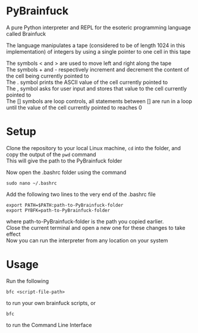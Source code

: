 # PyBrainfuck
A pure Python interpreter and REPL for the esoteric programming language called Brainfuck

The language manipulates a tape (considered to be of length 1024 in this implementation) of integers by using a single pointer 
to one cell in this tape

The symbols < and > are used to move left and right along the tape <br>
The symbols + and - respectively increment and decrement the content of the cell being currently pointed to <br>
The . symbol prints the ASCII value of the cell currently pointed to <br>
The , symbol asks for user input and stores that value to the cell currently pointed to <br>
The [] symbols are loop controls, all statements between [] are run in a loop until the value of the cell currently pointed to reaches 0

# Setup

Clone the repository to your local Linux machine, ```cd``` into the folder, and copy the output of the ```pwd``` command <br>
This will give the path to the PyBrainfuck folder

Now open the .bashrc folder using the command 

```
sudo nano ~/.bashrc
```
Add the following two lines to the very end of the .bashrc file

```
export PATH=$PATH:path-to-PyBrainfuck-folder
export PYBFK=path-to-PyBrainfuck-folder
```

where path-to-PyBrainfuck-folder is the path you copied earlier. <br>
Close the current terminal and open a new one for these changes to take effect<br>
Now you can run the interpreter from any location on your system

# Usage

Run the following
```
bfc <script-file-path>
```
to run your own brainfuck scripts, or 
```
bfc
```
to run the Command Line Interface
